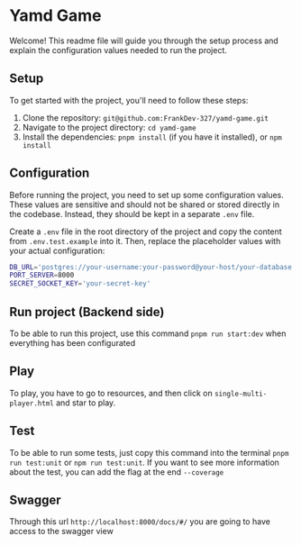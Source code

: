 # Yamd Game

Welcome! This readme file will guide you through the setup process and explain the configuration values needed to run the project.

## Setup

To get started with the project, you'll need to follow these steps:

1. Clone the repository: `git@github.com:FrankDev-327/yamd-game.git`
2. Navigate to the project directory: `cd yamd-game`
3. Install the dependencies: `pnpm install` (if you have it installed), or `npm install`

## Configuration

Before running the project, you need to set up some configuration values. These values are sensitive and should not be shared or stored directly in the codebase. Instead, they should be kept in a separate `.env` file.

Create a `.env` file in the root directory of the project and copy the content from `.env.test.example` into it. Then, replace the placeholder values with your actual configuration:

```bash
DB_URL='postgres://your-username:your-password@your-host/your-database'
PORT_SERVER=8000
SECRET_SOCKET_KEY='your-secret-key'
```

## Run project (Backend side)
To be able to run this project, use this command `pnpm run start:dev` when everything has been configurated

## Play
To play, you have to go to resources, and then click on `single-multi-player.html` and star to play.

## Test
To be able to run some tests, just copy this command into the terminal `pnpm run test:unit` or `npm run test:unit`.
If you want to see more information about the test, you can add the flag at the end `--coverage`

## Swagger
Through this url `http://localhost:8000/docs/#/` you are going to have access to the swagger view